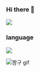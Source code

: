 ### Hi there 👋
 
<img src="https://capsule-render.vercel.app/api?type=Cylinder&color=auto&height=200&section=header&text=yunduhee&animation=fadeIn&fontSize=90" /><br/>
### language
<img src="https://img.shields.io/badge/Python-3776AB?style=flat-square&logo=Python&logoColor=white"/>

![짱구 gif](https://user-images.githubusercontent.com/95074213/161941468-b3ff7766-795e-4716-95f3-4b5cdd3f0af6.gif)

<!--
**duhee01/duhee01** is a ✨ _special_ ✨ repository because its `README.md` (this file) appears on your GitHub profile.

Here are some ideas to get you started:

- 🔭 I’m currently working on ...
- 🌱 I’m currently learning ...
- 👯 I’m looking to collaborate on ...
- 🤔 I’m looking for help with ...
- 💬 Ask me about ...
- 📫 How to reach me: ...
- 😄 Pronouns: ...
- ⚡ Fun fact: ...
-->
